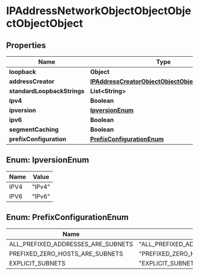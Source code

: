 

# IPAddressNetworkObjectObjectObjectObjectObject


## Properties

| Name | Type | Description | Notes |
|------------ | ------------- | ------------- | -------------|
|**loopback** | **Object** |  |  [optional] |
|**addressCreator** | [**IPAddressCreatorObjectObjectObjectObjectObject**](IPAddressCreatorObjectObjectObjectObjectObject.md) |  |  [optional] |
|**standardLoopbackStrings** | **List&lt;String&gt;** |  |  [optional] |
|**ipv4** | **Boolean** |  |  [optional] |
|**ipversion** | [**IpversionEnum**](#IpversionEnum) |  |  [optional] |
|**ipv6** | **Boolean** |  |  [optional] |
|**segmentCaching** | **Boolean** |  |  [optional] |
|**prefixConfiguration** | [**PrefixConfigurationEnum**](#PrefixConfigurationEnum) |  |  [optional] |



## Enum: IpversionEnum

| Name | Value |
|---- | -----|
| IPV4 | &quot;IPv4&quot; |
| IPV6 | &quot;IPv6&quot; |



## Enum: PrefixConfigurationEnum

| Name | Value |
|---- | -----|
| ALL_PREFIXED_ADDRESSES_ARE_SUBNETS | &quot;ALL_PREFIXED_ADDRESSES_ARE_SUBNETS&quot; |
| PREFIXED_ZERO_HOSTS_ARE_SUBNETS | &quot;PREFIXED_ZERO_HOSTS_ARE_SUBNETS&quot; |
| EXPLICIT_SUBNETS | &quot;EXPLICIT_SUBNETS&quot; |



